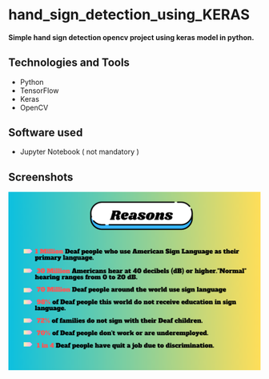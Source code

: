 # hand_sign_detection_using_KERAS

#### Simple hand sign detection opencv project using keras model in python. 

## Technologies and Tools
* Python 
* TensorFlow
* Keras
* OpenCV
## Software used
* Jupyter Notebook ( not mandatory )

## Screenshots

![Example screenshot](./ss/Reason.png)
